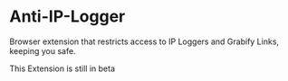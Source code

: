 # Anti-IP-Logger
Browser extension that restricts access to IP Loggers and Grabify Links, keeping you safe.

This Extension is still in beta
